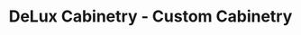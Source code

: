 ---
title: "DeLux Cabinetry - Custom Cabinetry"
url: /sacramento/delux-cabinetry-custom-cabinetry/
shop: shop
---